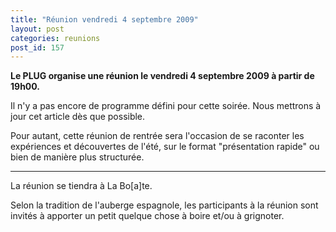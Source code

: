 ```yaml
---
title: "Réunion vendredi 4 septembre 2009"
layout: post
categories: reunions
post_id: 157
---
```

**Le PLUG organise une réunion le vendredi 4 septembre 2009 à partir de 19h00.**

Il n'y a pas encore de programme défini pour cette soirée. Nous mettrons à jour cet article dès que possible.

Pour autant, cette réunion de rentrée sera l'occasion de se raconter les expériences et découvertes de l'été, sur le format "présentation rapide" ou bien de manière plus structurée.

----
La réunion se tiendra à La Bo\[a\]te.

Selon la tradition de l'auberge espagnole, les participants à la réunion sont invités à apporter un petit quelque chose à boire et/ou à grignoter.